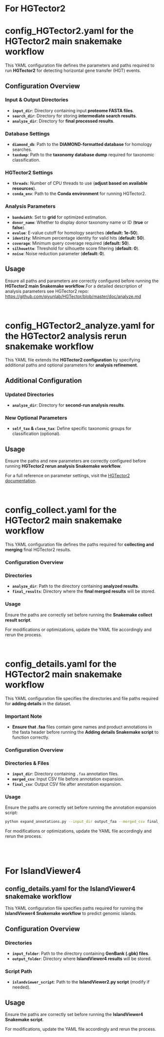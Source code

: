 # For HGTector2 


# config_HGTector2.yaml for the HGTector2 main snakemake workflow
This YAML configuration file defines the parameters and paths required to run **HGTector2** for detecting horizontal gene transfer (HGT) events.

## Configuration Overview

### Input & Output Directories
- **`input_dir`**: Directory containing input **proteome FASTA files**.
- **`search_dir`**: Directory for storing **intermediate search results**.
- **`analyze_dir`**: Directory for **final processed results**.

### Database Settings
- **`diamond_db`**: Path to the **DIAMOND-formatted database** for homology searches.
- **`taxdump`**: Path to the **taxonomy database dump** required for taxonomic classification.

### HGTector2 Settings
- **`threads`**: Number of CPU threads to use (**adjust based on available resources**).
- **`conda_env`**: Path to the **Conda environment** for running HGTector2.

### Analysis Parameters
- **`bandwidth`**: Set to **grid** for optimized estimation.
- **`donor_name`**: Whether to display donor taxonomy name or ID (**true** or **false**).
- **`evalue`**: E-value cutoff for homology searches (**default: 1e-50**).
- **`identity`**: Minimum percentage identity for valid hits (**default: 50**).
- **`coverage`**: Minimum query coverage required (**default: 50**).
- **`silhouette`**: Threshold for silhouette score filtering (**default: 0**).
- **`noise`**: Noise reduction parameter (**default: 0**).

## Usage
Ensure all paths and parameters are correctly configured before running the **HGTector2 main Snakemake workflow**.For a detailed description of analysis parameters see HGTector2 repo: https://github.com/qiyunlab/HGTector/blob/master/doc/analyze.md

<br>

# config_HGTector2_analyze.yaml for the HGTector2 analysis rerun snakemake workflow

This YAML file extends the **HGTector2 configuration** by specifying additional paths and optional parameters for **analysis refinement**.

## Additional Configuration

### Updated Directories
- **`analyze_dir`**: Directory for **second-run analysis results**.

### New Optional Parameters
- **`self_tax` & `close_tax`**: Define specific taxonomic groups for classification (optional).

## Usage
Ensure the paths and new parameters are correctly configured before running **HGTector2 rerun analysis Snakemake workflow**.

For a full reference on parameter settings, visit the [HGTector2 documentation](https://github.com/qiyunlab/HGTector/blob/master/doc/analyze.md).

<br>

# config_collect.yaml for the HGTector2 main snakemake workflow
This YAML configuration file defines the paths required for **collecting and merging** final HGTector2 results.

### Configuration Overview

### Directories
- **`analyze_dir`**: Path to the directory containing **analyzed results**.
- **`final_results`**: Directory where the **final merged results** will be stored.

### Usage
Ensure the paths are correctly set before running the **Snakemake collect result script**.

For modifications or optimizations, update the YAML file accordingly and rerun the process.

<br>

# config_details.yaml for the HGTector2 main snakemake workflow

This YAML configuration file specifies the directories and file paths required for **adding details** in the dataset.

### Important Note

- **Ensure that .faa** files contain gene names and product annotations in the fasta header before running the **Adding details Snakemake script** to function correctly.

### Configuration Overview

### Directories & Files

- **`input_dir`**: Directory containing `.faa` annotation files.
- **`merged_csv`**: Input CSV file before annotation expansion.
- **`final_csv`**: Output CSV file after annotation expansion.

### Usage

Ensure the paths are correctly set before running the annotation expansion script:

```bash
python expand_annotations.py --input_dir output_faa --merged_csv final_results/final_test/merged_results.csv --output final_results/final_test/final_output.csv
```

For modifications or optimizations, update the YAML file accordingly and rerun the process.

<br>
<br>

# For IslandViewer4

## config_details.yaml for the IslandViewer4 snakemake workflow

This YAML configuration file specifies paths required for running the **IslandViewer4 Snakemake workflow** to predict genomic islands.

## Configuration Overview

### Directories
- **`input_folder`**: Path to the directory containing **GenBank (.gbk) files**.
- **`output_folder`**: Directory where **IslandViewer4 results** will be stored.

### Script Path
- **`islandviewer_script`**: Path to the **IslandViewer2.py script** (modify if needed).

## Usage
Ensure the paths are correctly set before running the **IslandViewer4 Snakemake script**.

For modifications, update the YAML file accordingly and rerun the process.









